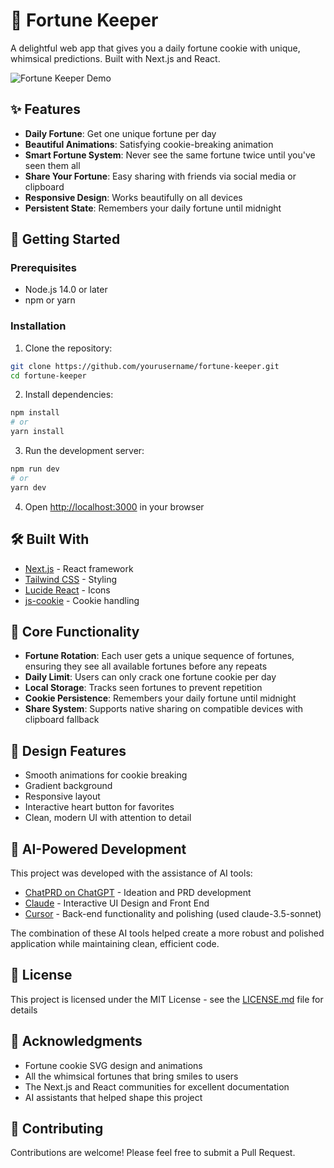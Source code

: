 # 🥠 Fortune Keeper

A delightful web app that gives you a daily fortune cookie with unique, whimsical predictions. Built with Next.js and React.

![Fortune Keeper Demo](demo.gif)

## ✨ Features

- **Daily Fortune**: Get one unique fortune per day
- **Beautiful Animations**: Satisfying cookie-breaking animation
- **Smart Fortune System**: Never see the same fortune twice until you've seen them all
- **Share Your Fortune**: Easy sharing with friends via social media or clipboard
- **Responsive Design**: Works beautifully on all devices
- **Persistent State**: Remembers your daily fortune until midnight

## 🚀 Getting Started

### Prerequisites

- Node.js 14.0 or later
- npm or yarn

### Installation

1. Clone the repository:
```bash
git clone https://github.com/yourusername/fortune-keeper.git
cd fortune-keeper
```

2. Install dependencies:
```bash
npm install
# or
yarn install
```

3. Run the development server:
```bash
npm run dev
# or
yarn dev
```

4. Open [http://localhost:3000](http://localhost:3000) in your browser

## 🛠️ Built With

- [Next.js](https://nextjs.org/) - React framework
- [Tailwind CSS](https://tailwindcss.com/) - Styling
- [Lucide React](https://lucide.dev/) - Icons
- [js-cookie](https://github.com/js-cookie/js-cookie) - Cookie handling

## 🎯 Core Functionality

- **Fortune Rotation**: Each user gets a unique sequence of fortunes, ensuring they see all available fortunes before any repeats
- **Daily Limit**: Users can only crack one fortune cookie per day
- **Local Storage**: Tracks seen fortunes to prevent repetition
- **Cookie Persistence**: Remembers your daily fortune until midnight
- **Share System**: Supports native sharing on compatible devices with clipboard fallback

## 🎨 Design Features

- Smooth animations for cookie breaking
- Gradient background
- Responsive layout
- Interactive heart button for favorites
- Clean, modern UI with attention to detail

## 📝 AI-Powered Development

This project was developed with the assistance of AI tools:
- [ChatPRD on ChatGPT](https://chatgpt.com) - Ideation and PRD development
- [Claude](https://claude.ai) - Interactive UI Design and Front End
- [Cursor](https://cursor.com) - Back-end functionality and polishing (used claude-3.5-sonnet)

The combination of these AI tools helped create a more robust and polished application while maintaining clean, efficient code.

## 📝 License

This project is licensed under the MIT License - see the [LICENSE.md](LICENSE.md) file for details

## 🙏 Acknowledgments

- Fortune cookie SVG design and animations
- All the whimsical fortunes that bring smiles to users
- The Next.js and React communities for excellent documentation
- AI assistants that helped shape this project

## 🤝 Contributing

Contributions are welcome! Please feel free to submit a Pull Request. 